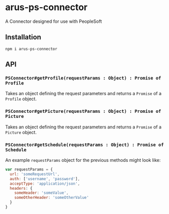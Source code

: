 # arus-ps-connector
A Connector designed for use with PeopleSoft

## Installation

`npm i arus-ps-connector`

## API

### `PSConnector#getProfile(requestParams : Object) : Promise of Profile`

Takes an object defining the request parameters and returns a `Promise` of a `Profile` object.

### `PSConnector#getPicture(requestParams : Object) : Promise of Picture`

Takes an object defining the request parameters and returns a `Promise` of a `Picture` object.

### `PSConnector#getSchedule(requestParams : Object) : Promise of Schedule`

An example `requestParams` object for the previous methods might look like:
```js
var requestParams = {
  url: 'someRequestUrl',
  auth: ['username', 'password'],
  acceptType: 'application/json',
  headers: {
    someHeader: 'someValue',
    someOtherHeader: 'someOtherValue'
  }
}
```
